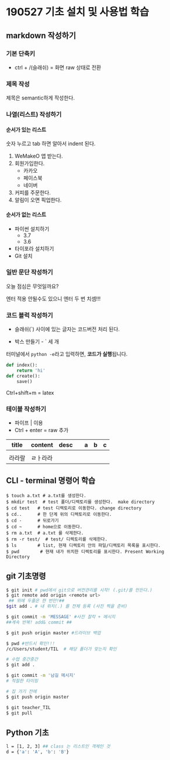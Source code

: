 # 190527 기초 설치 및 사용법 학습

## markdown 작성하기 

### 기본 단축키

- ctrl + /(슬래쉬) = 화면 raw 상태로 전환

### 제목 작성

제목은 semantic하게 작성한다. 

### 나열(리스트) 작성하기 

#### 순서가 있는 리스트

숫자 누르고 tab 하면 알아서 indent 된다. 

1. WeMakeO 앱 받는다. 
2. 회원가입한다. 
   * 카카오
   * 페이스북
   * 네이버
3. 커피를 주문한다. 
4. 알림이 오면 픽업한다. 

#### 순서가 없는 리스트

* 파이썬 설치하기
  * 3.7
  * 3.6
* 타이포라 설치하기
* Git 설치

### 일반 문단 작성하기

오늘 점심은 무엇일까요? 

엔터 적용 안될수도 있으니 엔터 두 번 치셈!!! 

### 코드 블럭 작성하기 

- 슬래쉬(`) 사이에 있는 글자는 코드버전 처리 된다. 

- 박스 만들기 - ` 세 개

터미널에서 `python -e`라고 입력하면, **코드가 실행**됩니다. 

```python
def index():
	return 'hi'
def create():
    save()
```

Ctrl+shift+m = latex

### 테이블 작성하기 

- 파이프 | 이용 
- Ctrl + enter = raw 추가 

| title  | content  | desc |      | a    | b    | c    |
| ------ | -------- | ---- | ---- | ---- | ---- | ---- |
|        |          |      |      |      |      |      |
| 라라랄 | ㄹㅏ라라 |      |      |      |      |      |



## CLI - terminal 명령어 학습

```shell
$ touch a.txt # a.txt를 생성한다. 
$ mkdir test  # test 폴더/디렉토리를 생성한다.  make directory
$ cd test   # test 디렉토리로 이동한다. change directory 
$ cd..      # 한 단계 위의 디렉토리로 이동한다. 
$ cd -      # 뒤로가기 
$ cd ~	    # home으로 이동한다. 
$ rm a.txt  # a.txt 를 삭제한다. 
$ rm -r test/  # test/ 디렉토리를 삭제한다. 
$ ls        # list, 현재 디렉토리 안의 파일/디렉토리 목록을 표시한다. 
$ pwd        # 현재 내가 위치한 디렉토리를 표시한다. Present Working Directory 

```



## git 기초명령

```sh
$ git init # pwd에서 git으로 버전관리를 시작! (.git/를 만든다.)
$ git remote add origin <remote url>
 ## 위에 두줄은 한 번만!##
$git add . # 내 위치(.) 를 전체 등록 (사진 찍을 준비)

$ git commit -m 'MESSAGE' #사진 찰칵 + 메시지
##계속 반복! add& commit ##

$ git push origin master #드라이브 백업
```

```sh
$ pwd #반드시 확인!!! 
/c/Users/student/TIL  # 해당 폴더가 맞는지 확인

# 수업 중간중간
$ git add .

$ git commit -m '남길 메시지'
# 적절한 타이밍

# 집 가기 전에
$ git push origin master

$ git teacher_TIL
$ git pull

```



## Python 기초
```sh
l = [1, 2, 3] ## class 는 리스트인 객체인 것
d = {'a': 'A', 'b': 'B'}


```